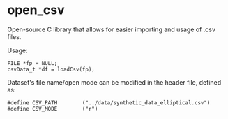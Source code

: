 # open_csv
Open-source C library that allows for easier importing and usage of .csv files.

Usage:

```
FILE *fp = NULL;
csvData_t *df = loadCsv(fp);
```

Dataset's file name/open mode can be modified in the header file, defined as:

```
#define CSV_PATH        ("../data/synthetic_data_elliptical.csv")
#define CSV_MODE        ("r")
```
